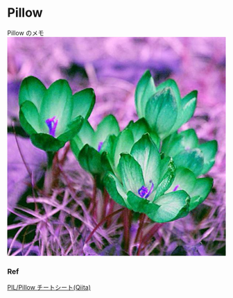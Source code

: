 # Pillow  

Pillow のメモ  
![photo](171029-Pillow/ImageSample_rgb_to_gbr.jpg)


### Ref  

[PIL/Pillow チートシート(Qiita)
](https://qiita.com/pashango2/items/145d858eff3c505c100a)
